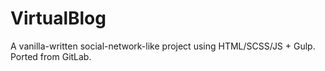 # VirtualBlog
 A vanilla-written social-network-like project using HTML/SCSS/JS + Gulp. Ported from GitLab.
